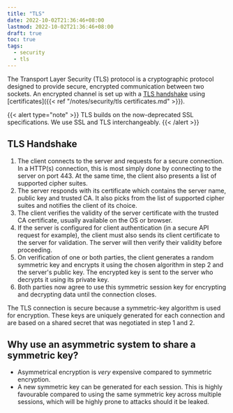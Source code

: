 ```yaml
---
title: "TLS"
date: 2022-10-02T21:36:46+08:00
lastmod: 2022-10-02T21:36:46+08:00
draft: true
toc: true
tags:
  - security
  - tls
---
```


The Transport Layer Security (TLS) protocol is a cryptographic protocol designed
to provide secure, encrypted communication between two sockets. An encrypted
channel is set up with a [TLS handshake](#tls-handshake) using [certificates]({{< ref
"/notes/security/tls certificates.md" >}}).

{{< alert type="note" >}}
TLS builds on the now-deprecated SSL specifications. We use SSL and TLS
interchangeably.
{{< /alert >}}

## TLS Handshake

1. The client connects to the server and requests for a secure connection. In a
	 HTTP(s) connection, this is most simply done by connecting to the server on
	 port 443. At the same time, the client also presents a list of supported
	 cipher suites.
2. The server responds with its certificate which contains the server name,
	 public key and trusted CA. It also picks from the list of supported cipher
	 suites and notifies the client of its choice.
3. The client verifies the validity of the server certificate with the trusted
	 CA certificate, usually available on the OS or browser.
4. If the server is configured for client authentication (in a secure API
	 request for example), the client must also sends its client certificate to
	 the server for validation. The server will then verify their validity before
	 proceeding.
5. On verification of one or both parties, the client generates a random
	 symmetric key and encrypts it using the chosen algorithm in step 2 and the
	 server's public key. The encrypted key is sent to the server who decrypts it
	 using its private key.
6. Both parties now agree to use this symmetric session key for encrypting and
	 decrypting data until the connection closes.

The TLS connection is secure because a symmetric-key algorithm is used for
encryption. These keys are uniquely generated for each connection and are based
on a shared secret that was negotiated in step 1 and 2.

## Why use an asymmetric system to share a symmetric key?

- Asymmetrical encryption is *very* expensive compared to symmetric encryption.
- A new symmetric key can be generated for each session. This is highly
	favourable compared to using the same symmetric key across multiple sessions,
	which will be highly prone to attacks should it be leaked.
